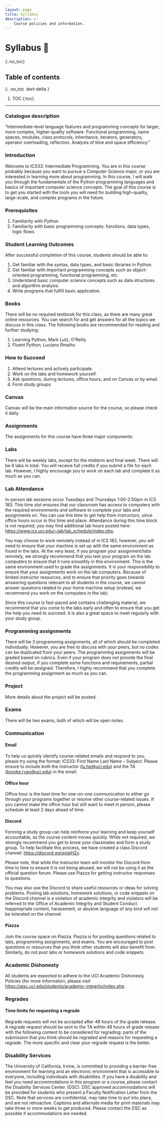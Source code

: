 ```yaml
---
layout: page
title: Syllabus
description: >-
    Course policies and information.
---
```


# Syllabus 📄
{:.no_toc}

## Table of contents
{: .no_toc .text-delta }

1. TOC
{:toc}

---

### Catalogue description

“Intermediate-level language features and programming concepts for larger, more complex, higher-quality software. Functional programming, name spaces, modules, class protocols, inheritance, iterators, generators, operator overloading, reflection. Analysis of time and space efficiency.”

### Introduction

Welcome to ICS33: Intermediate Programming. You are in this course probably because you want to pursue a Computer Science major, or you are interested in learning more about programming. In this course, I will walk you through the fundamentals of the Python programming languages and basics of important computer science concepts. The goal of this course is to get you started with the tools you will need for building high-quality, large-scale, and complex programs in the future.

### Prerequisites

1. Familiarity with Python
2. Familiarity with basic programming concepts: functions, data types, logic flows

### Student Learning Outcomes

After successful completion of this course, students should be able to:

1. Get familiar with the syntax, data types, and basic libraries in Python.
2. Get familiar with important programming concepts such as object-oriented programming, functional programming, etc.
3. Understand basic computer science concepts such as data structures and algorithm analysis.
4. Write programs that fulfill basic application.

### Books

There will be no required textbook for this class, as there are many great online resources. You can search for and get answers for all the topics we discuss in this class. The following books are recommended for reading and further studying:

1. Learning Python, Mark Lutz, O’Reilly
2. Fluent Python, Luciano Rmaiho
 
### How to Succeed

1. Attend lectures and actively participate.
2. Work on the labs and homework yourself.
3. Ask questions, during lectures, office hours, and on Canvas or by email.
4. Form study groups

### Canvas

Canvas will be the main information source for the course, so please check it daily.

### Assignments

The assignments for this course have three major components:

### Labs

There will be weekly labs, except for the midterm and final week. There will be 8 labs in total. You will receive full credits if you submit a file for each lab. However, I highly encourage you to work on each lab and complete it as much as you can.

### Lab Attendance 

In-person lab sessions occur Tuesdays and Thursdays 1:00-2:50pm in ICS 183. This time slot ensures that our classroom has access to computers with the required environments and software to complete your labs and assignments on. You can use this time to get help from instructors, since office hours occur in this time and place. Attendance during this time block is not required, you may find additional lab hours posted here: https://www.ics.uci.edu/~lab/lab_schedule/index.php.

You may choose to work remotely instead of in ICS 183, however, you will need to ensure that your machine is set up with the same environment as found in the labs. At the very least, if you program your assignment/labs remotely, we strongly recommend that you test your program on the lab computers to ensure that it runs smoothly in this environment. This is the same environment used to grade the assignments. It is your responsibility to ensure that your assignments work on the lab computers. Because of limited instructor resources, and to ensure that priority goes towards answering questions relevant to all students in the course, we cannot answer questions related to your home machine setup (instead, we recommend you work on the computers in the lab). 

Since this course is fast-paced and contains challenging material, we recommend that you come to the labs early and often to ensure that you get the help you need to succeed. It is also a great space to meet regularly with your study group.

### Programming assignments

There will be 3 programming assignments, all of which should be completed individually. However, you are free to discuss with your peers, but no codes can be duplicated from your peers. The programming assignments will be graded based on rubrics. Even if your program does not provide the final desired output, if you complete some functions and requirements, partial credits will be assigned. Therefore, I highly recommend that you complete the programming assignment as much as you can.

### Project

More details about the project will be posted.

### Exams

There will be two exams, both of which will be open notes.

### Communication

#### Email

To help us quickly identify course-related emails and respond to you, please try using the format: ICS33: First Name Last Name – Subject. Please ensure to include both the instructor (lu.he@uci.edu) and the TA (brooke.ryan@uci.edu) in the email.

#### Office hour

Office hour is the best time for one-on-one communication to either go through your programs together or resolve other course-related issues. If you cannot make the office hour but still want to meet in person, please schedule at least 2 days ahead of time.

#### Discord

Forming a study group can help reinforce your learning and keep yourself accountable, as the course content moves quickly. While not required, we strongly recommend you get to know your classmates and form a study group. To help facilitate this process, we have created a class Discord channel: https://discord.gg/qxjajH2v.

Please note, that while the instructor team will monitor the Discord from time to time to ensure it is not being abused, we will not be using it as the official question forum. Please use Piazza for getting instructor responses to questions. 

You may also use the Discord to share useful resources or ideas for solving problems. Posting lab solutions, homework solutions, or code snippets on the Discord channel is a violation of academic integrity and violators will be referred to the Office of Academic Integrity and Student Conduct. Inappropriate content, harassment, or abusive language of any kind will not be tolerated on the channel.  

#### Piazza

Join the course space on Piazza. Piazza is for posting questions related to labs, programming assignments, and exams. You are encouraged to post questions or resources that you think other students will also benefit from. Similarly, do not post labs or homework solutions and code snippets. 

### Academic Dishonesty

All students are expected to adhere to the UCI Academic Dishonesty Policies (for more information, please visit https://aisc.uci.edu/students/academic-integrity/index.php . 

### Regrades

#### Time limits for requesting a regrade

Regrade requests will not be accepted after 48 hours of the grade release. A regrade request should be sent to the TA within 48 hours of grade release with the following content to be considered for regrading: parts of the submission that you think should be regraded and reasons for requesting a regrade. The more specific and clear your regrade request is the better.

### Disability Services

The University of California, Irvine, is committed to providing a barrier-free environment for learning and an electronic environment that is accessible to everyone, including individuals with disabilities. If you have a disability and feel you need accommodations in this program or a course, please contact the Disability Services Center. (DSC). DSC approved accommodations will be provided for students who present a Faculty Notification Letter from the DSC. Note that services are confidential, may take time to put into place, and are not retroactive. Captions and alternate media for print materials may take three or more weeks to get produced. Please contact the DSC as possible if accommodations are needed.